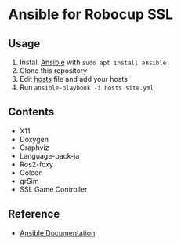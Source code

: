 # Ansible for Robocup SSL
## Usage
1. Install [Ansible](https://www.ansible.com/) with `sudo apt install ansible`
2. Clone this repository
3. Edit [hosts](hosts) file and add your hosts
4. Run `ansible-playbook -i hosts site.yml`

## Contents
- X11
- Doxygen
- Graphviz
- Language-pack-ja
- Ros2-foxy
- Colcon
- grSim
- SSL Game Controller

## Reference
- [Ansible Documentation](https://docs.ansible.com/ansible/latest/index.html)
